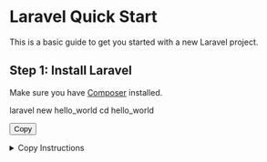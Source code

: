 # Laravel Quick Start

This is a basic guide to get you started with a new Laravel project.

## Step 1: Install Laravel

Make sure you have [Composer](https://getcomposer.org/) installed.


laravel new hello_world
cd hello_world

<button onclick="copyToClipboard('laravel new hello_world\ncd hello_world')">Copy</button>

<details>
  <summary>Copy Instructions</summary>
Click the "Copy" button.
Open your terminal.
Paste the copied command and press Enter.
</details>
<script>
    function copyToClipboard(text) {
        var textarea = document.createElement('textarea');
        textarea.value = text;
        document.body.appendChild(textarea);
        textarea.select();
        document.execCommand('copy');
        document.body.removeChild(textarea);
        alert('Command copied to clipboard!');
    }
</script>
